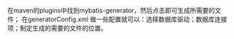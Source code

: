 在maven的plugins中找到mybatis-generator，然后点击即可生成所需要的文件；
在generatorConfig.xml 做一些配置就可以：选择数据库驱动；数据库连接项；制定生成的需要的文件的位置。
